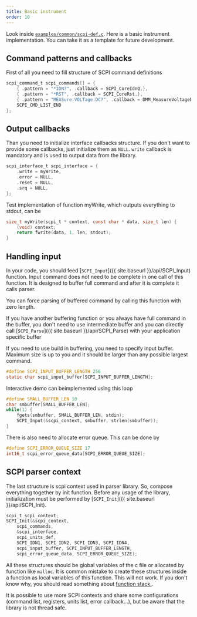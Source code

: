 ```yaml
---
title: Basic instrument
order: 10
---
```


Look inside [`examples/common/scpi-def.c`](https://github.com/j123b567/scpi-parser/blob/master/examples/common/scpi-def.c). Here is a basic instrument implementation. You can take it as a template for future development.

Command patterns and callbacks
---

First of all you need to fill structure of SCPI command definitions

```c	
scpi_command_t scpi_commands[] = {
	{ .pattern = "*IDN?", .callback = SCPI_CoreIdnQ,},
	{ .pattern = "*RST", .callback = SCPI_CoreRst,},
	{ .pattern = "MEASure:VOLTage:DC?", .callback = DMM_MeasureVoltageDcQ,},
	SCPI_CMD_LIST_END
};
```

Output callbacks
---

Than you need to initialize interface callbacks structure. If you don't want to provide some callbacks, just initialize them as `NULL`. `write` callback is mandatory and is used to output data from the library.

```c
scpi_interface_t scpi_interface = {
	.write = myWrite,
	.error = NULL,
	.reset = NULL,
	.srq = NULL,
};
```

Test implementation of function myWrite, which outputs everything to stdout, can be

```c    
size_t myWrite(scpi_t * context, const char * data, size_t len) {
    (void) context;
    return fwrite(data, 1, len, stdout);
}
```

Handling input
---

In your code, you should feed [`SCPI_Input`]({{ site.baseurl }}/api/SCPI_Input) function. Input command does not need to be complete in one call of this function. It is designed to buffer full command and after it is complete it calls parser.

You can force parsing of buffered command by calling this function with zero length.

If you have another buffering function or you always have full command in the buffer, you don't need to use intermediate buffer and you can directly call [`SCPI_Parse`]({{ site.baseurl }}/api/SCPI_Parse) with your application specific buffer

If you need to use build in buffering, you need to specify input buffer. Maximum size is up to you and it should be larger than any possible largest command.

```c
#define SCPI_INPUT_BUFFER_LENGTH 256
static char scpi_input_buffer[SCPI_INPUT_BUFFER_LENGTH];
```

Interactive demo can beimplemented using this loop

```c
#define SMALL_BUFFER_LEN 10
char smbuffer[SMALL_BUFFER_LEN];
while(1) {
    fgets(smbuffer, SMALL_BUFFER_LEN, stdin);
    SCPI_Input(&scpi_context, smbuffer, strlen(smbuffer));
}
```

There is also need to allocate error queue. This can be done by
```c
#define SCPI_ERROR_QUEUE_SIZE 17
int16_t scpi_error_queue_data[SCPI_ERROR_QUEUE_SIZE];
```

SCPI parser context
---
The last structure is scpi context used in parser library. So, compose everything together by init function. Before any usage of the library, initialization must be performed by [`SCPI_Init`]({{ site.baseurl }}/api/SCPI_Init).

```c
scpi_t scpi_context;
SCPI_Init(&scpi_context,
    scpi_commands,
    &scpi_interface,
    scpi_units_def,
    SCPI_IDN1, SCPI_IDN2, SCPI_IDN3, SCPI_IDN4,
    scpi_input_buffer, SCPI_INPUT_BUFFER_LENGTH,
    scpi_error_queue_data, SCPI_ERROR_QUEUE_SIZE);
```

All these structures should be global variables of the c file or allocated by function like `malloc`. It is common mistake to create these structures inside a function as local variables of this function. This will not work. If you don't know why, you should read something about [function stack.](http://stackoverflow.com/questions/4824342/returning-a-local-variable-from-function-in-c).

It is possible to use more SCPI contexts and share some configurations (command list, registers, units list, error callback...), but be aware that the library is not thread safe.

